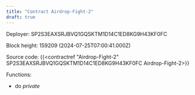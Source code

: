 ```yaml
---
title: "Contract Airdrop-Fight-2"
draft: true
---
```

Deployer: SP2S3EAXSRJBVQ1GQSKTM1D14C1ED8KG9H43KF0FC


 



Block height: 159209 (2024-07-25T07:00:41.000Z)

Source code: {{<contractref "Airdrop-Fight-2" SP2S3EAXSRJBVQ1GQSKTM1D14C1ED8KG9H43KF0FC Airdrop-Fight-2>}}

Functions:

* do _private_

